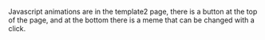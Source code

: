 Javascript animations are in the template2 page, there is a button at the top of the page, and at the bottom there is a meme that can be changed with a click.
